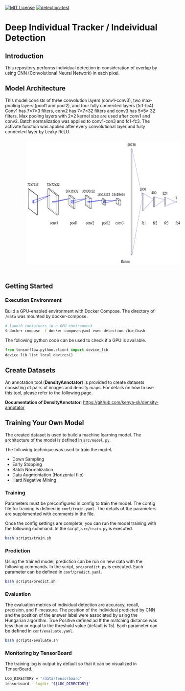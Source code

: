 [![MIT License](http://img.shields.io/badge/license-MIT-blue.svg?style=flat)](LICENSE)
[![detection-test](https://github.com/kenya-sk/deep-individual-tracker/actions/workflows/detection_test.yaml/badge.svg)](https://github.com/kenya-sk/deep-individual-tracker/actions/workflows/detection_test.yaml)

# Deep Individual Tracker / Indeividual Detection
## Introduction
This repository performs individual detection in consideration of overlap by using CNN (Convolutional Neural Network) in each pixel.


## Model Architecture
This model consists of three convolution layers (conv1-conv3), two max-pooling layers (pool1 and pool2), and four fully connected layers (fc1-fc4). Conv1 has 7×7×3 filters, conv2 has 7×7×32 filters and conv3 has 5×5× 32 filters. Max pooling layers with 2×2 kernel size are used after conv1 and conv2. Batch normalization was applied to conv1-con3 and fc1-fc3. The activate function was applied after every convolutional layer and fully connected layer by Leaky ReLU.
<img src="./data/document/model_architecture.png" alt="model" height= 400 vspace="25" hspace="70">

## Getting Started
### Execution Environment
Build a GPU-enabled environment with Docker Compose. The directory of `/data` was mounted by docker-compose.

``` bash
# launch containers in a GPU environment
$ docker-compose -f docker-compose.yaml exec detection /bin/bash
``` 

The following python code can be used to check if a GPU is available.
``` python
from tensorflow.python.client import device_lib
device_lib.list_local_devices()
```

## Create Datasets
An annotation tool (**DensityAnnotator**) is provided to create datasets consisting of pairs of images and density maps. For details on how to use this tool, please refer to the following page.

**Documentation of DensityAnnotator**: https://github.com/kenya-sk/density-annotator

## Training Your Own Model
The created dataset is used to build a machine learning model. The architecture of the model is defined in `src/model.py`.

The following technique was used to train the model.
- Down Sampling
- Early Stopping
- Batch Normalization
- Data Augmentation (Horizontal flip)
- Hard Negative Mining

### Training
Parameters must be preconfigured in config to train the model. The config file for training is defined in `conf/train.yaml`. The details of the parameters are supplemented with comments in the file.

Once the config settings are complete, you can run the model training with the following command. In the script, `src/train.py` is executed.

``` bash
bash scripts/train.sh
```

### Prediction
Using the trained model, prediction can be run on new data with the following commands. In the script, `src/predict.py` is executed.
Each parameter can be defined in `conf/predict.yaml`.

```bash
bash scripts/predict.sh
```

### Evaluation
The evaluation metrics of individual detection are accuracy, recall, precision, and F-measure. The position of the individual predicted by CNN and the position of the answer label were associated by using the Hungarian algorithm. True Positive defined ad If the matching distance was less than or equal to the threshold value (default is 15).
Each parameter can be defined in `conf/evaluate.yaml`.

```bash
bash scripts/evaluate.sh
```

### Monitoring by TensorBoard
The training log is output by default so that it can be visualized in TensorBoard.

``` bash
LOG_DIRECTORY = "/data/tensorboard"
tensorboard --logdir "${LOG_DIRECTORY}"
```
